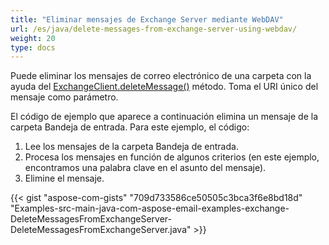 ```yaml
---
title: "Eliminar mensajes de Exchange Server mediante WebDAV"
url: /es/java/delete-messages-from-exchange-server-using-webdav/
weight: 20
type: docs
---
```


Puede eliminar los mensajes de correo electrónico de una carpeta con la ayuda del [ExchangeClient.deleteMessage()](https://apireference.aspose.com/email/java/com.aspose.email/ExchangeClient#deleteMessage\(java.lang.String\)) método. Toma el URI único del mensaje como parámetro.

El código de ejemplo que aparece a continuación elimina un mensaje de la carpeta Bandeja de entrada. Para este ejemplo, el código:

1. Lee los mensajes de la carpeta Bandeja de entrada.
1. Procesa los mensajes en función de algunos criterios (en este ejemplo, encontramos una palabra clave en el asunto del mensaje).
1. Elimine el mensaje.
 

{{< gist "aspose-com-gists" "709d733586ce50505c3bca3f6e8bd18d" "Examples-src-main-java-com-aspose-email-examples-exchange-DeleteMessagesFromExchangeServer-DeleteMessagesFromExchangeServer.java" >}}
